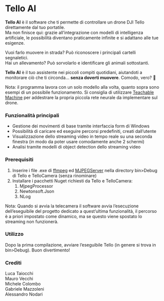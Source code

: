 # Tello AI
**Tello AI** è il software che ti permette di controllare un drone DJI Tello direttamente dal tuo portatile.  
 Ma non finisce qui: grazie all’integrazione con modelli di intelligenza artificiale, le possibilità diventano praticamente infinite e si adattano alle tue esigenze.

Vuoi farlo muovere in strada? Può riconoscere i principali cartelli segnaletici.  
 Hai un allevamento? Può sorvolarlo e identificare gli animali sottostanti.

**Tello AI** è il tuo assistente nei piccoli compiti quotidiani, aiutandoti a monitorare ciò che ti circonda… **senza doverti muovere**. Comodo, vero? 🙂

Nota: il programma lavora con un solo modello alla volta, quanto sopra sono esempi di un possibile funzionamento. Si consiglia di utilizzare [Teachable Machine](https://teachablemachine.withgoogle.com/) per addestrare la propria piccola rete neurale da implementare sul drone.

### Funzionalità principali

* Gestione dei movimenti di base tramite interfaccia form di Windows  
* Possibilità di caricare ed eseguire percorsi predefiniti, creati dall’utente  
* Visualizzazione dello streaming video in tempo reale su una seconda finestra (in modo da poter usare comodamente anche 2 schermi)  
* Analisi tramite modelli di object detection dello streaming video

### Prerequisiti

1. Inserire i file .exe di [ffmpeg](https://ffmpeg.org/download.html) ed [MJPEGServer](https://github.com/blueimp/mjpeg-server) nella directory bin\>Debug di Tello e TelloCamera (senza rinominare)  
2. Installare i pacchetti Nuget richiesti da Tello e TelloCamera:  
   1. MjpegProcessor  
   2. Newtonsoft.Json  
   3. NLog

Nota: Quando si avvia la telecamera il software avvia l’esecuzione dell’eseguibile del progetto dedicato a quest’ultima funzionalità, il percorso è a priori impostato come dinamico, ma se questo viene spostato lo streaming non funzionerà.

### Utilizzo

Dopo la prima compilazione, avviare l’eseguibile Tello (in genere si trova in bin\>Debug). Buon divertimento\!

### Crediti

Luca Taiocchi  
Mauro Vecchi  
Michele Colombo  
Gabriele Mazzoleni  
Alessandro Nodari
